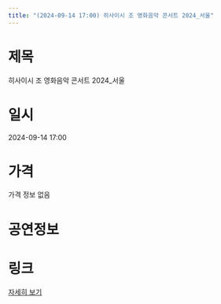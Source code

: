 ```yaml
---
title: "(2024-09-14 17:00) 히사이시 조 영화음악 콘서트 2024_서울"
---
```


# 제목
히사이시 조 영화음악 콘서트 2024_서울

# 일시
2024-09-14 17:00

# 가격
가격 정보 없음

# 공연정보
  
  


# 링크
[자세히 보기](https://www.sac.or.kr/site/main/show/show_view?SN=62289 "https://www.sac.or.kr/site/main/show/show_view?SN=62289")
